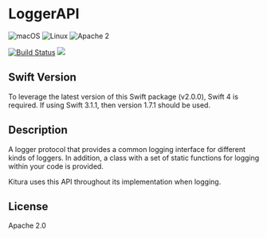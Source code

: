 # LoggerAPI
![macOS](https://img.shields.io/badge/os-macOS-green.svg?style=flat)
![Linux](https://img.shields.io/badge/os-linux-green.svg?style=flat)
![Apache 2](https://img.shields.io/badge/license-Apache2-blue.svg?style=flat)

[![Build Status](https://travis-ci.org/IBM-Swift/LoggerAPI.svg?branch=master)](https://travis-ci.org/IBM-Swift/LoggerAPI)
![](https://img.shields.io/badge/Swift-4.0%20RELEASE-orange.svg?style=flat)

## Swift Version
To leverage the latest version of this Swift package (v2.0.0), Swift 4 is required. If using Swift 3.1.1, then version 1.7.1 should be used.

## Description
A logger protocol that provides a common logging interface for different kinds of loggers. In addition, a class with a set of static functions for logging within your code is provided.

Kitura uses this API throughout its implementation when logging.

## License
Apache 2.0
